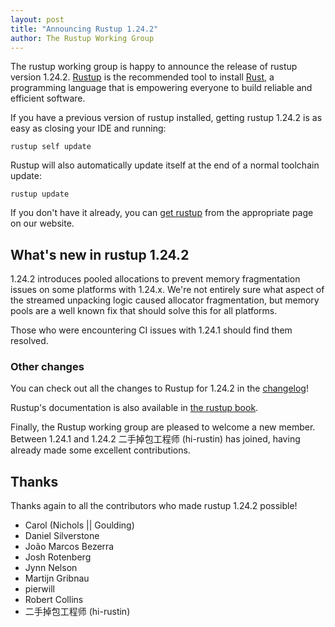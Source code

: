 ```yaml
---
layout: post
title: "Announcing Rustup 1.24.2"
author: The Rustup Working Group
---
```


The rustup working group is happy to announce the release of rustup version 1.24.2. [Rustup][install] is the recommended tool to install [Rust][rust], a programming language that is empowering everyone to build reliable and efficient software.

If you have a previous version of rustup installed, getting rustup 1.24.2 is as easy as closing your IDE and running:

```
rustup self update
```

Rustup will also automatically update itself at the end of a normal toolchain update:

```
rustup update
```

If you don't have it already, you can [get rustup][install] from the appropriate page on our website.

[rust]: https://www.rust-lang.org
[install]: https://rustup.rs

## What's new in rustup 1.24.2

1.24.2 introduces pooled allocations to prevent memory fragmentation issues on
some platforms with 1.24.x. We're not entirely sure what aspect of the streamed
unpacking logic caused allocator fragmentation, but memory pools are a well
known fix that should solve this for all platforms.

Those who were encountering CI issues with 1.24.1 should find them resolved.

### Other changes

You can check out all the changes to Rustup for 1.24.2 in the [changelog]!

Rustup's documentation is also available in [the rustup book][book].

[changelog]: https://github.com/rust-lang/rustup/blob/stable/CHANGELOG.md
[book]: https://rust-lang.github.io/rustup/

Finally, the Rustup working group are pleased to welcome a new member. Between
1.24.1 and 1.24.2 二手掉包工程师 (hi-rustin) has joined, having already made some
excellent contributions.

## Thanks

Thanks again to all the contributors who made rustup 1.24.2 possible!

- Carol (Nichols || Goulding)
- Daniel Silverstone
- João Marcos Bezerra
- Josh Rotenberg
- Jynn Nelson
- Martijn Gribnau
- pierwill
- Robert Collins
- 二手掉包工程师 (hi-rustin)
